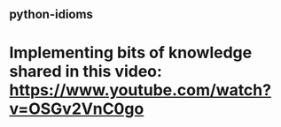 ## python-idioms
# Implementing bits of knowledge shared in this video: https://www.youtube.com/watch?v=OSGv2VnC0go 
